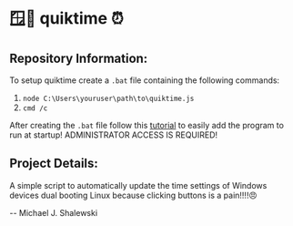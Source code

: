 # 🪟🐧 quiktime ⏰
## Repository Information:
To setup quiktime create a `.bat` file containing the following commands:
1. `node C:\Users\youruser\path\to\quiktime.js`
2. `cmd /c`

After creating the `.bat` file follow this [tutorial](https://www.sevenforums.com/tutorials/67503-task-create-run-program-startup-log.html)
to easily add the program to run at startup! ADMINISTRATOR ACCESS IS REQUIRED!
## Project Details:
A simple script to automatically update the time settings of Windows devices dual booting Linux because clicking buttons is a pain!!!!😠

-- Michael J. Shalewski
